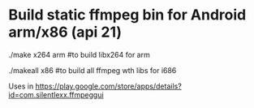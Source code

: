 # Build static ffmpeg bin for Android arm/x86 (api 21)

./make x264 arm #to build libx264 for arm

./makeall x86 #to build all ffmpeg wth libs for i686


Uses in https://play.google.com/store/apps/details?id=com.silentlexx.ffmpeggui

